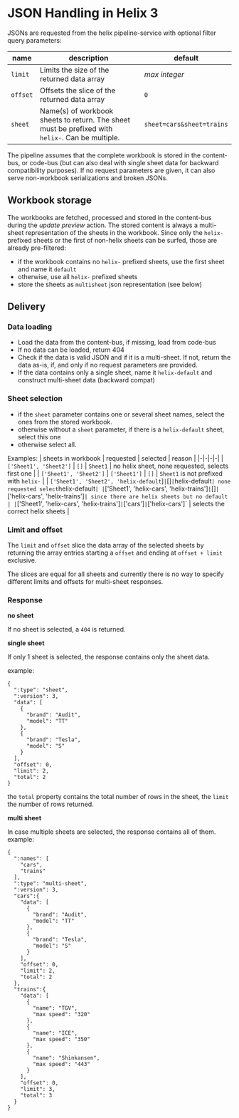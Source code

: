 # JSON Handling in Helix 3

JSONs are requested from the helix pipeline-service with optional filter query parameters:

| name | description | default |
|-|-|-|
| `limit` | Limits the size of the returned data array | _max integer_ |
| `offset` | Offsets the slice of the returned data array | `0` |
| `sheet` | Name(s) of workbook sheets to return. The sheet must be prefixed with `helix-`. Can be multiple. | `sheet=cars&sheet=trains` |

The pipeline assumes that the complete workbook is stored in the content-bus, or code-bus (but can also deal with single sheet data for backward compatibility purposes).
If no request parameters are given, it can also serve non-workbook serializations and broken JSONs.

## Workbook storage

The workbooks are fetched, processed and stored in the content-bus during the _update preview_ action. The stored content is always a multi-sheet representation of the sheets in the workbook. Since only the `helix-` prefixed sheets or the first of non-helix sheets can be surfed, those are already pre-filtered:

- if the workbook contains no `helix-` prefixed sheets, use the first sheet and name it `default`
- otherwise, use all `helix-` prefixed sheets
- store the sheets as `multisheet` json representation (see below)

## Delivery

### Data loading

- Load the data from the content-bus, if missing, load from code-bus
- If no data can be loaded, return 404
- Check if the data is valid JSON and if it is a multi-sheet. If not, return the data as-is, if, and only if no request parameters are provided.
- If the data contains only a single sheet, name it `helix-default` and construct multi-sheet data (backward compat)

### Sheet selection

- if the `sheet` parameter contains one or several sheet names, select the ones from the stored workbook.
- otherwise without a `sheet` parameter, if there is a `helix-default` sheet, select this one
- otherwise select all.

Examples:
| sheets in workbook | requested | selected | reason |
|-|-|-|-|
| `['Sheet1', 'Sheet2']` | `[]` | `Sheet1` | no helix sheet, none requested, selects first one |
| `['Sheet1', 'Sheet2']` | `['Sheet1']` | `[]` | `Sheet1` is not prefixed with `helix-` |
| `['Sheet1', 'Sheet2', 'helix-default`]` | `[]` | `helix-default` | none requested select `helix-default` |
| `['Sheet1', 'helix-cars', 'helix-trains']` | `[]` | `['helix-cars', 'helix-trains']` | since there are helix sheets but no default |
| `['Sheet1', 'helix-cars', 'helix-trains']` | `['cars']` | `['helix-cars']` | selects the correct helix sheets |

### Limit and offset

The `limit` and `offset` slice the data array of the selected sheets by returning the array entries starting a `offset` and ending at `offset + limit` exclusive.

The slices are equal for all sheets and currently there is no way to specify different limits and offsets for multi-sheet responses.

### Response

**no sheet**

If no sheet is selected, a `404` is returned.

**single sheet**

If only 1 sheet is selected, the response contains only the sheet data.

example:
```
{
  ":type": "sheet",
  ":version": 3,
  "data": [
    {
      "brand": "Audit",
      "model": "TT"
    },
    {
      "brand": "Tesla",
      "model": "S"
    }
  ],
  "offset": 0,
  "limit": 2,
  "total": 2
}
```

the `total` property contains the total number of rows in the sheet, the `limit` the number of rows returned.


**multi sheet**

In case multiple sheets are selected, the response contains all of them.
example:

```
{
  ":names": [
    "cars",
    "trains"
  ],
  ":type": "multi-sheet",
  ":version": 3,
  "cars":{
    "data": [
      {
        "brand": "Audit",
        "model": "TT"
      },
      {
        "brand": "Tesla",
        "model": "S"
      }
    ],
    "offset": 0,
    "limit": 2,
    "total": 2
  }, 
  "trains":{
    "data": [
      {
        "name": "TGV",
        "max speed": "320"
      },
      {
        "name": "ICE",
        "max speed": "350"
      },
      {
        "name": "Shinkansen",
        "max speed": "443"
      }
    ],
    "offset": 0,
    "limit": 3,
    "total": 3
  } 
}
```
